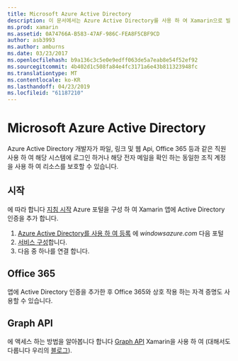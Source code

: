 ```yaml
---
title: Microsoft Azure Active Directory
description: 이 문서에서는 Azure Active Directory를 사용 하 여 Xamarin으로 빌드된 모바일 응용 프로그램에서 사용자를 인증 하는 방법을 설명 합니다.
ms.prod: xamarin
ms.assetid: 0A74766A-B583-47AF-986C-FEA8F5CBF9CD
author: asb3993
ms.author: amburns
ms.date: 03/23/2017
ms.openlocfilehash: b9a136c3c5e0e9edff063de5a7eab8e54f52ef92
ms.sourcegitcommit: 4b402d1c508fa84e4fc3171a6e43b811323948fc
ms.translationtype: MT
ms.contentlocale: ko-KR
ms.lasthandoff: 04/23/2019
ms.locfileid: "61187210"
---
```

# <a name="microsoft-azure-active-directory"></a>Microsoft Azure Active Directory


Azure Active Directory 개발자가 파일, 링크 및 웹 Api, Office 365 등과 같은 직원 사용 하 여 해당 시스템에 로그인 하거나 해당 전자 메일을 확인 하는 동일한 조직 계정을 사용 하 여 리소스를 보호할 수 있습니다.

## <a name="getting-started"></a>시작

에 따라 합니다 [지침 시작](~/cross-platform/data-cloud/active-directory/get-started/index.md) Azure 포털을 구성 하 여 Xamarin 앱에 Active Directory 인증을 추가 합니다.

1. [Azure Active Directory를 사용 하 여 등록](~/cross-platform/data-cloud/active-directory/get-started/register.md) 에 *windowsazure.com* 다음 포털
2. [서비스 구성](~/cross-platform/data-cloud/active-directory/get-started/configure.md)합니다.
3. 다음 중 하나를 연결 합니다.

## <a name="office-365"></a>Office 365

앱에 Active Directory 인증을 추가한 후 Office 365와 상호 작용 하는 자격 증명도 사용할 수 있습니다.

## <a name="graph-api"></a>Graph API

에 액세스 하는 방법을 알아봅니다 합니다 [Graph API](~/cross-platform/data-cloud/active-directory/graph.md) Xamarin을 사용 하 여 (대해서도 다룹니다 우리의 [블로그](https://blog.xamarin.com/authenticate-xamarin-mobile-apps-using-azure-active-directory/)).

